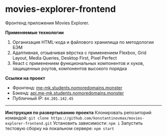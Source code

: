 # movies-explorer-frontend

Фронтенд приложения Movies Explorer. 

**Применяемые технологии**
1. Организация HTML-кода и файлового хранилища по методологии БЭМ
2. Адаптивная, отзывчивая вёрстка с применением Flexbox, Grid Layout, Media Queries, Desktop First, Pixel Perfect
3. React с применением функциональных компонентов и хуков, защищенных роутов, компонентов высокого порядка

**Ссылки на проект**
+ Фронтенд: [me-mk.students.nomoredomains.monster](https://me-mk.students.nomoredomains.monster/)
+ Бэкенд: [api.me-mk.students.nomoredomains.monster](https://api.me-mk.students.nomoredomains.monster/)
+ Публичный IP: `84.201.142.45`

---

**Инструкция по развертыванию проекта**
Клонировать репозиторий командой: `git clone https://github.com/konstantinovmax/movies-explorer-frontend.git`
Установить зависимости: `npm i`
Запустить тестовую сборку на локальном сервере: `npm start`
